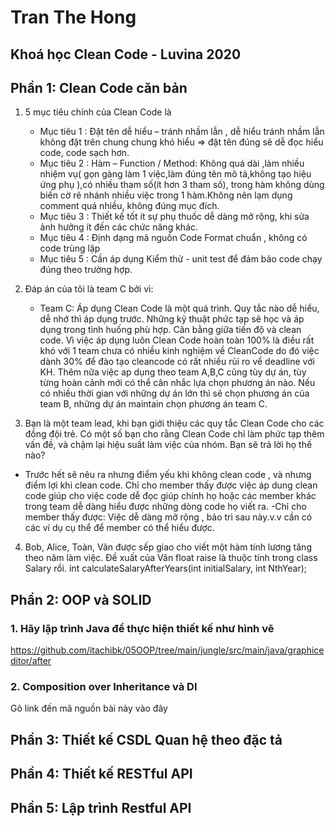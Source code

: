# Tran The Hong
## Khoá học Clean Code - Luvina 2020


## Phần 1: Clean Code căn bản
1. 5 mục tiêu chính của Clean Code là
   - Mục tiêu 1 : Đặt tên dễ hiểu – tránh nhầm lẫn , dễ hiểu tránh nhầm lẫn
   không đặt trên chung chung khó hiểu => đặt tên đúng sẽ dễ đọc hiểu code, code sạch hơn.
   - Mục tiêu 2 : Hàm – Function / Method: Không quá dài ,làm nhiều nhiệm vụ( gọn gàng làm 1 việc,làm đúng tên mô tả,không tạo hiệu ứng phụ ),có nhiều tham số(ít hơn 3 tham số),
   trong hàm không dùng biến cờ rẽ nhánh nhiều việc trong 1 hàm.Không nên lạm dụng comment quá nhiều, không đúng mục đích.
   - Mục tiêu 3 : Thiết kế tốt ít sự phụ thuốc dễ dàng mở rộng, khi sửa ảnh hưởng ít đến các chức năng khác.
   - Mục tiêu 4 : Định dạng mã nguồn Code Format chuẩn , không có code trùng lặp 
   - Mục tiêu 5 : Cần áp dụng Kiểm thử - unit test để đảm bảo code chạy đúng theo trường hợp.

2. Đáp án của tôi là team C bởi vì:
   - Team C: Áp dụng Clean Code là một quá trình. Quy tắc nào dễ hiểu, dễ nhớ thì áp dụng trước. Những kỹ thuật phức tạp sẽ học và áp dụng trong tình huống phù hợp. Cân bằng giữa tiến độ và clean code.
   Vì việc áp dụng luôn Clean Code hoàn toàn 100% là điều rất khó với 1 team chưa có nhiều kinh nghiệm về CleanCode
   do đó việc dành 30% để đào tạo cleancode có rất nhiều rủi ro về deadline với KH. Thêm nữa việc ap dụng theo team A,B,C cũng tùy dự án,
   tùy từng hoàn cảnh mới có thể cân nhắc lựa chọn phương án nào. Nếu có nhiều thời gian với những dự án lớn  thì sẽ chọn phương án của team B, những dự án maintain chọn phương án team C.

3. Bạn là một team lead, khi bạn giới thiệu các quy tắc Clean Code cho các đồng đội trẻ. Có một số bạn cho rằng Clean Code chỉ làm phức tạp thêm vấn đề, và chậm lại hiệu suất làm việc của nhóm.
 Bạn sẽ trả lời họ thế nào?
  - Trước hết sẽ nêu ra nhưng điểm yếu khi không clean code , và nhưng điểm lợi khi clean code. Chỉ cho member thấy được việc áp dung clean code giúp cho việc code dễ đọc giúp chính họ hoặc 
  các member khác trong team dễ dàng hiểu được những dòng code họ viết ra.
  -Chỉ cho member thấy được: Việc dễ dàng mở rộng , bảo trì sau này.v.v cần có các ví dụ cụ thể để member có thể hiểu được.
  
4. Bob, Alice, Toàn, Vân được sếp giao cho viết một hàm tính lương tăng theo năm làm việc.
    Đề xuất của Vân float raise là thuộc tính trong class Salary rồi. 
     int calculateSalaryAfterYears(int initialSalary, int NthYear);


## Phần 2: OOP và SOLID
### 1. Hãy lập trình Java để thực hiện thiết kế như hình vẽ
https://github.com/itachibk/05OOP/tree/main/jungle/src/main/java/graphiceditor/after

### 2. Composition over Inheritance và DI
Gõ link đến mã nguồn bài này vào đây


## Phần 3: Thiết kế CSDL Quan hệ theo đặc tả

## Phần 4: Thiết kế RESTful API

## Phần 5: Lập trình Restful API

